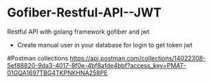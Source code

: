 # Gofiber-Restful-API--JWT
Restful API with golang framework gofiber and jwt

- Create manual user in your database for login to get token jwt

#Postman collections
https://api.postman.com/collections/14022308-5ef88820-9da3-4017-8f0e-4bf8afde4bbf?access_key=PMAT-01GQA1697TBG4TKPNKHNA258PE
